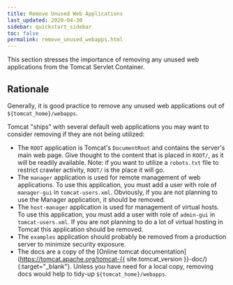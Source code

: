 ```yaml
---
title: Remove Unused Web Applications
last_updated: 2020-04-30
sidebar: quickstart_sidebar
toc: false
permalink: remove_unused_webapps.html
---
```


This section stresses the importance of removing any unused web applications from the Tomcat Servlet Container.

## Rationale
Generally, it is good practice to remove any unused web applications out of `${tomcat_home}/webapps`.

Tomcat "ships" with several default web applications you may want to consider removing if they are not being utilized:

* The `ROOT` application is Tomcat's `DocumentRoot` and contains the server's main web page.
  Give thought to the content that is placed in `ROOT/`, as it will be readily available. 
  Note: if you want to utilize a `robots.txt` file to restrict crawler activity, `ROOT/` is the place it will go.
* The `manager` application is used for remote management of web applications. 
  To use this application, you must add a user with role of `manager-gui` in `tomcat-users.xml`.
  Obviously, if you are not planning to use the Manager application, it should be removed.
* The `host-manager` application is used for management of virtual hosts. 
  To use this application, you must add a user with role of `admin-gui` in `tomcat-users.xml`. 
  If you are not planning to do a lot of virtual hosting in Tomcat this application should be removed.
* The `examples` application should probably be removed from a production server to minimize security exposure.
* The docs are a copy of the [Online tomcat documentation](https://tomcat.apache.org/tomcat-{{ site.tomcat_version }}-doc/){:target="_blank"}. 
  Unless you have need for a local copy, removing docs would help to tidy-up `${tomcat_home}/webapps`.
 
